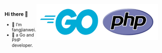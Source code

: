 <img align="right" width="400px" src="./icon.png">

### Hi there 👋


- 🔭 I’m fangjianwei.
- 🌱 a Go and PHP developer.
